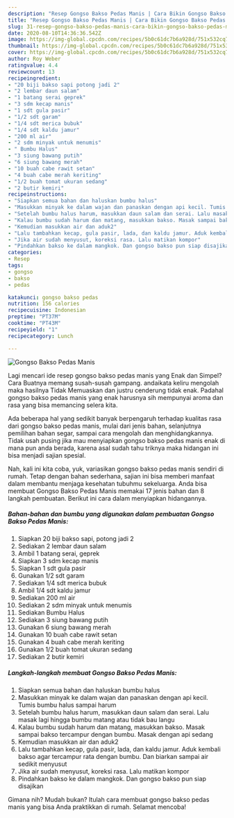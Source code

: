 ```yaml
---
description: "Resep Gongso Bakso Pedas Manis | Cara Bikin Gongso Bakso Pedas Manis Yang Bikin Ngiler"
title: "Resep Gongso Bakso Pedas Manis | Cara Bikin Gongso Bakso Pedas Manis Yang Bikin Ngiler"
slug: 31-resep-gongso-bakso-pedas-manis-cara-bikin-gongso-bakso-pedas-manis-yang-bikin-ngiler
date: 2020-08-10T14:36:36.542Z
image: https://img-global.cpcdn.com/recipes/5b0c61dc7b6a928d/751x532cq70/gongso-bakso-pedas-manis-foto-resep-utama.jpg
thumbnail: https://img-global.cpcdn.com/recipes/5b0c61dc7b6a928d/751x532cq70/gongso-bakso-pedas-manis-foto-resep-utama.jpg
cover: https://img-global.cpcdn.com/recipes/5b0c61dc7b6a928d/751x532cq70/gongso-bakso-pedas-manis-foto-resep-utama.jpg
author: Roy Weber
ratingvalue: 4.4
reviewcount: 13
recipeingredient:
- "20 biji bakso sapi potong jadi 2"
- "2 lembar daun salam"
- "1 batang serai geprek"
- "3 sdm kecap manis"
- "1 sdt gula pasir"
- "1/2 sdt garam"
- "1/4 sdt merica bubuk"
- "1/4 sdt kaldu jamur"
- "200 ml air"
- "2 sdm minyak untuk menumis"
- " Bumbu Halus"
- "3 siung bawang putih"
- "6 siung bawang merah"
- "10 buah cabe rawit setan"
- "4 buah cabe merah keriting"
- "1/2 buah tomat ukuran sedang"
- "2 butir kemiri"
recipeinstructions:
- "Siapkan semua bahan dan haluskan bumbu halus"
- "Masukkan minyak ke dalam wajan dan panaskan dengan api kecil. Tumis bumbu halus sampai harum"
- "Setelah bumbu halus harum, masukkan daun salam dan serai. Lalu masak lagi hingga bumbu matang atau tidak bau langu"
- "Kalau bumbu sudah harum dan matang, masukkan bakso. Masak sampai bakso tercampur dengan bumbu. Masak dengan api sedang"
- "Kemudian masukkan air dan aduk2"
- "Lalu tambahkan kecap, gula pasir, lada, dan kaldu jamur. Aduk kembali bakso agar tercampur rata dengan bumbu. Dan biarkan sampai air sedikit menyusut"
- "Jika air sudah menyusut, koreksi rasa. Lalu matikan kompor"
- "Pindahkan bakso ke dalam mangkok. Dan gongso bakso pun siap disajikan"
categories:
- Resep
tags:
- gongso
- bakso
- pedas

katakunci: gongso bakso pedas 
nutrition: 156 calories
recipecuisine: Indonesian
preptime: "PT37M"
cooktime: "PT43M"
recipeyield: "1"
recipecategory: Lunch

---
```



![Gongso Bakso Pedas Manis](https://img-global.cpcdn.com/recipes/5b0c61dc7b6a928d/751x532cq70/gongso-bakso-pedas-manis-foto-resep-utama.jpg)

Lagi mencari ide resep gongso bakso pedas manis yang Enak dan Simpel? Cara Buatnya memang susah-susah gampang. andaikata keliru mengolah maka hasilnya Tidak Memuaskan dan justru cenderung tidak enak. Padahal gongso bakso pedas manis yang enak harusnya sih mempunyai aroma dan rasa yang bisa memancing selera kita.

Ada beberapa hal yang sedikit banyak berpengaruh terhadap kualitas rasa dari gongso bakso pedas manis, mulai dari jenis bahan, selanjutnya pemilihan bahan segar, sampai cara mengolah dan menghidangkannya. Tidak usah pusing jika mau menyiapkan gongso bakso pedas manis enak di mana pun anda berada, karena asal sudah tahu triknya maka hidangan ini bisa menjadi sajian spesial.




Nah, kali ini kita coba, yuk, variasikan gongso bakso pedas manis sendiri di rumah. Tetap dengan bahan sederhana, sajian ini bisa memberi manfaat dalam membantu menjaga kesehatan tubuhmu sekeluarga. Anda bisa membuat Gongso Bakso Pedas Manis memakai 17 jenis bahan dan 8 langkah pembuatan. Berikut ini cara dalam menyiapkan hidangannya.

<!--inarticleads1-->

##### Bahan-bahan dan bumbu yang digunakan dalam pembuatan Gongso Bakso Pedas Manis:

1. Siapkan 20 biji bakso sapi, potong jadi 2
1. Sediakan 2 lembar daun salam
1. Ambil 1 batang serai, geprek
1. Siapkan 3 sdm kecap manis
1. Siapkan 1 sdt gula pasir
1. Gunakan 1/2 sdt garam
1. Sediakan 1/4 sdt merica bubuk
1. Ambil 1/4 sdt kaldu jamur
1. Sediakan 200 ml air
1. Sediakan 2 sdm minyak untuk menumis
1. Sediakan  Bumbu Halus
1. Sediakan 3 siung bawang putih
1. Gunakan 6 siung bawang merah
1. Gunakan 10 buah cabe rawit setan
1. Gunakan 4 buah cabe merah keriting
1. Gunakan 1/2 buah tomat ukuran sedang
1. Sediakan 2 butir kemiri




<!--inarticleads2-->

##### Langkah-langkah membuat Gongso Bakso Pedas Manis:

1. Siapkan semua bahan dan haluskan bumbu halus
1. Masukkan minyak ke dalam wajan dan panaskan dengan api kecil. Tumis bumbu halus sampai harum
1. Setelah bumbu halus harum, masukkan daun salam dan serai. Lalu masak lagi hingga bumbu matang atau tidak bau langu
1. Kalau bumbu sudah harum dan matang, masukkan bakso. Masak sampai bakso tercampur dengan bumbu. Masak dengan api sedang
1. Kemudian masukkan air dan aduk2
1. Lalu tambahkan kecap, gula pasir, lada, dan kaldu jamur. Aduk kembali bakso agar tercampur rata dengan bumbu. Dan biarkan sampai air sedikit menyusut
1. Jika air sudah menyusut, koreksi rasa. Lalu matikan kompor
1. Pindahkan bakso ke dalam mangkok. Dan gongso bakso pun siap disajikan




Gimana nih? Mudah bukan? Itulah cara membuat gongso bakso pedas manis yang bisa Anda praktikkan di rumah. Selamat mencoba!
